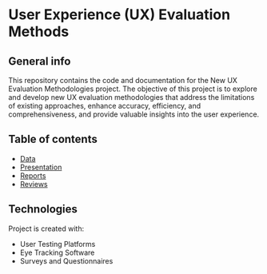 # User Experience (UX) Evaluation Methods

## General info
This repository contains the code and documentation for the New UX Evaluation Methodologies project. The objective of this project is to explore and develop new UX evaluation methodologies that address the limitations of existing approaches, enhance accuracy, efficiency, and comprehensiveness, and provide valuable insights into the user experience.

## Table of contents
* [Data](#data)
* [Presentation](#Presentation)
* [Reports](#Reports)
* [Reviews](#Reviews)

## Technologies
Project is created with:
* User Testing Platforms
* Eye Tracking Software
* Surveys and Questionnaires
	

